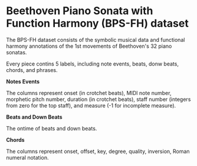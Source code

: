 # Beethoven Piano Sonata with Function Harmony (BPS-FH) dataset

The BPS-FH dataset consists of the symbolic musical data and functional harmony annotations of the 1st movements of Beethoven's 32 piano sonatas.

Every piece contins 5 labels, including note events, beats, donw beats, chords, and phrases.

**Notes Events**

The columns represent onset (in crotchet beats), MIDI note number, morphetic pitch number, duration (in crotchet beats), staff number (integers from zero for the top staff), and measure (-1 for incomplete measure).

**Beats and Down Beats**

The ontime of beats and down beats.

**Chords**

The columns represent onset, offset, key, degree, quality, inversion, Roman numeral notation.
